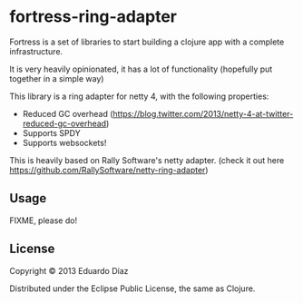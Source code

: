 # fortress-ring-adapter

Fortress is a set of libraries to start building a clojure app with 
a complete infrastructure.

It is very heavily opinionated, it has a lot of functionality (hopefully
put together in a simple way)

This library is a ring adapter for netty 4, with the following properties:

* Reduced GC overhead (https://blog.twitter.com/2013/netty-4-at-twitter-reduced-gc-overhead)
* Supports SPDY
* Supports websockets!

This is heavily based on Rally Software's netty adapter. (check it out here https://github.com/RallySoftware/netty-ring-adapter)

## Usage

FIXME, please do!

## License

Copyright © 2013 Eduardo Díaz

Distributed under the Eclipse Public License, the same as Clojure.
